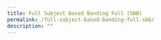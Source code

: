 ```yaml
---
title: Full Subject Based Banding Full (SBB)
permalink: /full-subject-based-banding-full-sbb/
description: ""
---
```

